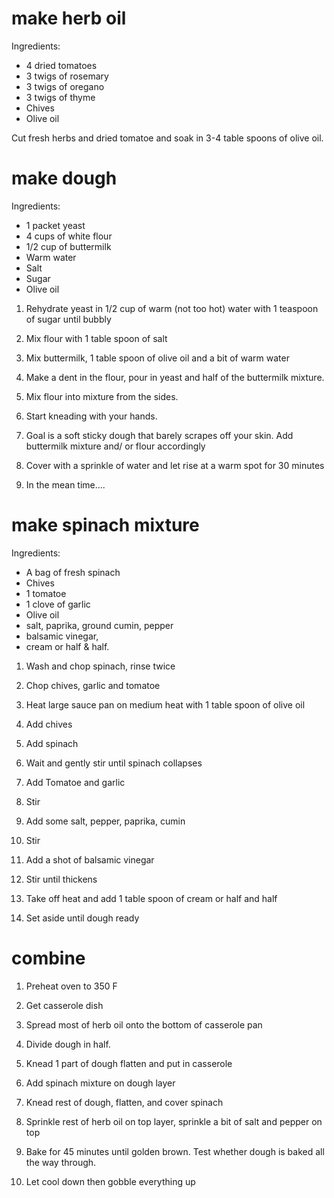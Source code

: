 # make herb oil

Ingredients:
 * 4 dried tomatoes
 * 3 twigs of rosemary
 * 3 twigs of oregano
 * 3 twigs of thyme
 * Chives
 * Olive oil

Cut fresh herbs and dried tomatoe and soak in 3-4 table spoons of olive oil.

# make dough

Ingredients:
 * 1 packet yeast
 * 4 cups of white flour
 * 1/2 cup of buttermilk
 * Warm water
 * Salt
 * Sugar
 * Olive oil

1. Rehydrate yeast in 1/2 cup of warm (not too hot) water with 1 teaspoon of sugar until bubbly

2. Mix flour with 1 table spoon of salt

3. Mix buttermilk, 1 table spoon of olive oil and a bit of warm water

4. Make a dent in the flour, pour in yeast and half of the buttermilk mixture.

5. Mix flour into mixture from the sides. 

6. Start kneading with your hands.

7. Goal is a soft sticky dough that barely scrapes off your skin. Add buttermilk mixture and/ or flour accordingly

8. Cover with a sprinkle of water and let rise at a warm spot for 30 minutes

9. In the mean time....

# make spinach mixture

Ingredients:
 * A bag of fresh spinach
 * Chives
 * 1 tomatoe
 * 1 clove of garlic 
 * Olive oil
 * salt, paprika, ground cumin, pepper
 * balsamic vinegar, 
 * cream or half & half.

1. Wash and chop spinach, rinse twice
2. Chop chives, garlic and tomatoe

3. Heat large sauce pan on medium heat with 1 table spoon of olive oil

4. Add chives
5. Add spinach

6. Wait and gently stir until spinach collapses
7. Add Tomatoe and garlic
8. Stir
9. Add some salt, pepper, paprika, cumin
10. Stir
11. Add a shot of balsamic vinegar
12. Stir until thickens

13. Take off heat and add 1 table spoon of cream or half and half

14. Set aside until dough ready

# combine

1. Preheat oven to 350 F

2. Get casserole dish

3. Spread most of herb oil onto the bottom of casserole pan

4. Divide dough in half.

5. Knead 1 part of dough flatten and put in casserole

6. Add spinach mixture on dough layer

7. Knead rest of dough, flatten, and cover spinach

8. Sprinkle rest of herb oil on top layer, sprinkle a bit of salt and pepper on top

9. Bake for 45 minutes until golden brown. Test whether dough is baked all the way through.

10. Let cool down then gobble everything up
